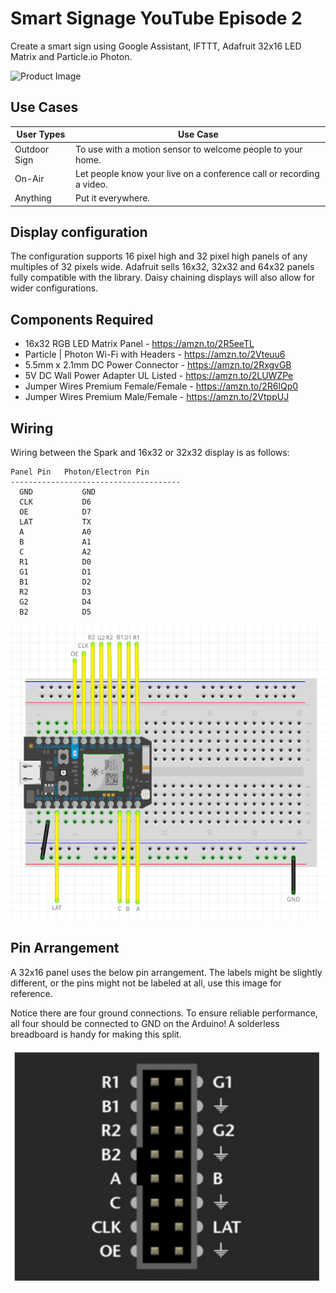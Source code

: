 # Smart Signage YouTube Episode 2
Create a smart sign using Google Assistant, IFTTT, Adafruit 32x16 LED Matrix and Particle.io Photon.

![Product Image](https://github.com/techzonetips/youtube/blob/master/smart-signage-2/images/github-sign-image.png)

## Use Cases

User Types  | Use Case
------------- | -------------
Outdoor Sign | To use with a motion sensor to welcome people to your home.
On-Air  | Let people know your live on a conference call or recording a video.
Anything  | Put it everywhere.

## Display configuration
The configuration supports 16 pixel high and 32 pixel high panels of any multiples of 32 pixels wide. Adafruit sells 16x32, 32x32 and 64x32 panels fully compatible with the library. Daisy chaining displays will also allow for wider configurations.

## Components Required
- 16x32 RGB LED Matrix Panel - https://amzn.to/2R5eeTL
- Particle | Photon Wi-Fi with Headers - https://amzn.to/2Vteuu6
- 5.5mm x 2.1mm DC Power Connector - https://amzn.to/2RxgvGB
- 5V DC Wall Power Adapter UL Listed - https://amzn.to/2LUWZPe
- Jumper Wires Premium Female/Female - https://amzn.to/2R6lQp0
- Jumper Wires Premium Male/Female - https://amzn.to/2VtppUJ

## Wiring
Wiring between the Spark and 16x32 or 32x32 display is as follows:

```
Panel Pin	Photon/Electron Pin
--------------------------------------
  GND			GND		
  CLK			D6		
  OE			D7		
  LAT			TX	
  A		        A0	
  B		        A1		
  C		        A2	
  R1			D0		
  G1			D1		
  B1			D2		
  R2			D3		
  G2			D4		
  B2			D5
  ```
![Wiring Image](https://github.com/techzonetips/youtube/blob/master/smart-signage-2/images/wiring.png)

## Pin Arrangement
A 32x16 panel uses the below pin arrangement. The labels might be slightly different, or the pins might not be labeled at all, use this image for reference.

Notice there are four ground connections. To ensure reliable performance, all four should be connected to GND on the Arduino! A solderless breadboard is handy for making this split.

![Wiring Image](https://github.com/techzonetips/youtube/blob/master/smart-signage-2/images/pin-layout.png)


